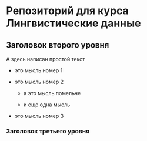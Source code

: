 # Репозиторий для курса Лингвистические данные

## Заголовок второго уровня

А здесь написан простой текст

* это мысль номер 1

* это мысль номер 2

  * а это мысль помельче
  
  * и еще одна мысль

* это мысль номер 3

### Заголовок третьего уровня

